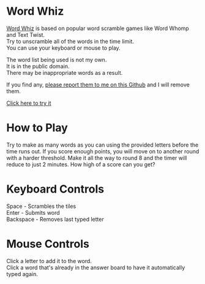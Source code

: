 # Word Whiz

[Word Whiz](https://go1den.github.io/wordwhiz) is based on popular word scramble games like Word Whomp and Text Twist.  
Try to unscramble all of the words in the time limit.  
You can use your keyboard or mouse to play.

The word list being used is not my own.  
It is in the public domain.  
There may be inappropriate words as a result.  

If you find any, [please report them to me on this Github](https://github.com/Go1den/wordwhiz/issues) and I will remove them.

[Click here to try it](https://go1den.github.io/wordwhiz)

# How to Play

Try to make as many words as you can using the provided letters before the time runs out. If you score enough points, you will move on to another round with a harder threshold. Make it all the way to round 8 and the timer will reduce to just 2 minutes. How high of a score can you get?

# Keyboard Controls
Space - Scrambles the tiles  
Enter - Submits word  
Backspace - Removes last typed letter  

# Mouse Controls
Click a letter to add it to the word.  
Click a word that's already in the answer board to have it automatically typed again.  
